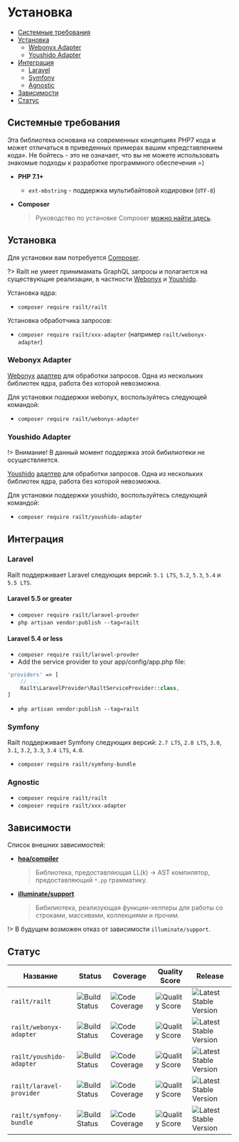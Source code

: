 # Установка

- [Системные требования](/ru/installation#системные-требования)
- [Установка](/ru/installation#установка)
    - [Webonyx Adapter](/ru/installation#webonyx-adapter)
    - [Youshido Adapter](/ru/installation#youshido-adapter)
- [Интеграция](/ru/installation#интеграция)
    - [Laravel](/ru/installation#laravel)
    - [Symfony](/ru/installation#symfony)
    - [Agnostic](/ru/installation#agnostic)
- [Зависимости](/ru/installation#зависимости)
- [Статус](/ru/installation#статус)

## Системные требования

Эта библиотека основана на современных концепциях PHP7 кода и может
отличаться в приведенных примерах вашим «представлением кода».
Не бойтесь - это не означает, что вы не можете использовать знакомые подходы
к разработке программного обеспечения =)

- **PHP 7.1+**
    - `ext-mbstring` - поддержка мультибайтовой кодировки (`UTF-8`)
    
- **Composer**
    > Руководство по установке Composer [можно найти здесь](https://getcomposer.org/download/).

## Установка

Для установки вам потребуется [Composer](https://getcomposer.org/download/).

?> Railt не умеет принимамать GraphQL запросы и полагается на существующие 
реализации, в частности [Webonyx](https://github.com/webonyx/graphql-php) и 
[Youshido](https://github.com/Youshido/GraphQL).

Установка ядра:
- `composer require railt/railt`

Установка обработчика запросов:
- `composer require railt/xxx-adapter` (например `railt/webonyx-adapter`)

### Webonyx Adapter

[Webonyx](https://github.com/webonyx/graphql-php) [адаптер](https://github.com/railt/webonyx-adapter) 
для обработки запросов. Одна из нескольких библиотек ядра, работа без которой невозможна.

Для установки поддержки webonyx, воспользуйтесь следующей командой:

- `composer require railt/webonyx-adapter`

### Youshido Adapter

!> Внимание! В данный момент поддержка этой бибилиотеки не осуществляется. 

[Youshido](https://github.com/Youshido/GraphQL) [адаптер](https://github.com/railt/youshido-adapter) 
для обработки запросов. Одна из нескольких библиотек ядра, работа без которой невозможна.

Для установки поддержки youshido, воспользуйтесь следующей командой:

- `composer require railt/youshido-adapter`

## Интеграция

### Laravel

Railt поддерживает Laravel следующих версий: `5.1 LTS`, `5.2`, `5.3`, `5.4` и `5.5 LTS`.

#### Laravel 5.5 or greater

- `composer require railt/laravel-provder`
- `php artisan vendor:publish --tag=railt`

#### Laravel 5.4 or less

- `composer require railt/laravel-provder`
- Add the service provider to your app/config/app.php file:
```php
'providers' => [
    // ...
    Railt\LaravelProvider\RailtServiceProvider::class,
]
```
- `php artisan vendor:publish --tag=railt`

### Symfony 

Railt поддерживает Symfony следующих версий: `2.7 LTS`, `2.8 LTS`, `3.0`, `3.1`, `3.2`, `3.3`, `3.4 LTS`, `4.0`.

- `composer require railt/symfony-bundle`

### Agnostic

- `composer require railt/railt`
- `composer require railt/xxx-adapter`
    
## Зависимости

Список внешних зависимостей:

- **[hoa/compiler](https://packagist.org/packages/hoa/compiler)**
    > Библиотека, предоставляющая LL(k) &rarr; AST компилятор, предоставляющий `*.pp` грамматику.
    
- **[illuminate/support](https://packagist.org/packages/illuminate/support)**
    > Бибилиотека, реализующая функции-хелперы для работы со строками, массивами, коллекциями и прочим.
    
!> В будущем возможен отказ от зависимости `illuminate/support`.
    
## Статус

| Название                  | Status        | Coverage      | Quality Score | Release |
|---------------------------|---------------|---------------|---------------|---------|
| `railt/railt`             | ![Build Status](https://travis-ci.org/railt/railt.svg?branch=master)            | ![Code Coverage](https://scrutinizer-ci.com/g/railt/railt/badges/coverage.png?b=master) | ![Quality Score](https://scrutinizer-ci.com/g/railt/railt/badges/quality-score.png?b=master) | ![Latest Stable Version](https://poser.pugx.org/railt/railt/version) |
| `railt/webonyx-adapter`   | ![Build Status](https://travis-ci.org/railt/webonyx-adapter.svg?branch=master)  | ![Code Coverage](https://scrutinizer-ci.com/g/railt/webonyx-adapter/badges/coverage.png?b=master) | ![Quality Score](https://scrutinizer-ci.com/g/railt/webonyx-adapter/badges/quality-score.png?b=master) | ![Latest Stable Version](https://poser.pugx.org/railt/webonyx-adapter/version) |
| `railt/youshido-adapter`  | ![Build Status](https://travis-ci.org/railt/youshido-adapter.svg?branch=master) | ![Code Coverage](https://scrutinizer-ci.com/g/railt/youshido-adapter/badges/coverage.png?b=master) | ![Quality Score](https://scrutinizer-ci.com/g/railt/youshido-adapter/badges/quality-score.png?b=master) | ![Latest Stable Version](https://poser.pugx.org/railt/youshido-adapter/version) |
| `railt/laravel-provider`  | ![Build Status](https://travis-ci.org/railt/laravel-provider.svg?branch=master) | ![Code Coverage](https://scrutinizer-ci.com/g/railt/laravel-provider/badges/coverage.png?b=master) | ![Quality Score](https://scrutinizer-ci.com/g/railt/laravel-provider/badges/quality-score.png?b=master) | ![Latest Stable Version](https://poser.pugx.org/railt/laravel-provider/version) |
| `railt/symfony-bundle`    | ![Build Status](https://travis-ci.org/railt/symfony-bundle.svg?branch=master)   | ![Code Coverage](https://scrutinizer-ci.com/g/railt/symfony-bundle/badges/coverage.png?b=master) | ![Quality Score](https://scrutinizer-ci.com/g/railt/symfony-bundle/badges/quality-score.png?b=master) | ![Latest Stable Version](https://poser.pugx.org/railt/symfony-bundle/version) |
